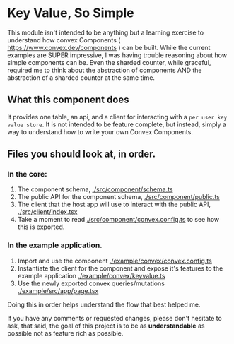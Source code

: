 # Key Value, So Simple

This module isn't intended to be anything but a learning exercise to understand how convex Components ( https://www.convex.dev/components ) can be built. While the current examples are SUPER impressive, I was having trouble reasoning about how simple components can be. Even the sharded counter, while graceful, required me to think about the abstraction of components AND the abstraction of a sharded counter at the same time.

## What this component does

It provides one table, an api, and a client for interacting with a `per user key value store`. It is not intended to be feature complete, but instead, simply a way to understand how to write your own Convex Components.

## Files you should look at, in order.

### In the core:

1. The component schema, [./src/component/schema.ts](./src/component/schema.ts)
2. The public API for the component schema, [./src/component/public.ts](./src/component/public.ts)
3. The client that the host app will use to interact with the public API, [./src/client/index.tsx](./src/client/index.tsx)
4. Take a moment to read [./src/component/convex.config.ts](./src/component/convex.config.ts) to see how this is exported.

### In the example application.

1. Import and use the component [./example/convex/convex.config.ts](./example/convex/convex.config.ts)
2. Instantiate the client for the component and expose it's features to the example application [./example/convex/keyvalue.ts](./example/convex/keyvalue.ts)
3. Use the newly exported convex queries/mutations [./example/src/app/page.tsx](./example/src/app/page.tsx)

Doing this in order helps understand the flow that best helped me.

If you have any comments or requested changes, please don't hesitate to ask, that said, the goal of this project is to be as __understandable__ as possible not as feature rich as possible.
